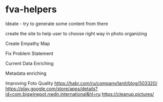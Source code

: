 # fva-helpers

Ideate - try to generate some content from there

create the site to help user to choose right way in photo organizing

Create Empathy Map

Fix Problem Statement

Current Data Enriching

   Metadata enriching

   Improving Foto Quality
      https://habr.com/ru/company/lanit/blog/503320/
      https://play.google.com/store/apps/details?id=com.bigwinepot.nwdn.international&hl=ru
      https://cleanup.pictures/
